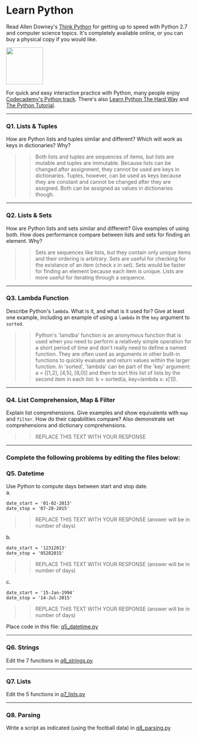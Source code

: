 # Learn Python

Read Allen Downey's [Think Python](http://www.greenteapress.com/thinkpython/) for getting up to speed with Python 2.7 and computer science topics. It's completely available online, or you can buy a physical copy if you would like.

<a href="http://www.greenteapress.com/thinkpython/"><img src="img/think_python.png" style="width: 100px;" target="_blank"></a>

For quick and easy interactive practice with Python, many people enjoy [Codecademy's Python track](http://www.codecademy.com/en/tracks/python). There's also [Learn Python The Hard Way](http://learnpythonthehardway.org/book/) and [The Python Tutorial](https://docs.python.org/2/tutorial/).

---

### Q1. Lists &amp; Tuples

How are Python lists and tuples similar and different? Which will work as keys in dictionaries? Why?

>> Both lists and tuples are sequences of items, but lists are mutable and tuples are immutable. Because lists can be changed after assignment, they cannot be used are keys in dictionaries. Tuples, however, can be used as keys because they are constant and cannot be changed after they are assigned. Both can be assigned as values in dictionaries though.

---

### Q2. Lists &amp; Sets

How are Python lists and sets similar and different? Give examples of using both. How does performance compare between lists and sets for finding an element. Why?

>> Sets are sequences like lists, but they contain only unique items and their ordering is arbitrary. Sets are useful for checking for the existance of an item (check x in set). Sets would be faster for finding an element because each item is unique. Lists are more useful for iterating through a sequence.

---

### Q3. Lambda Function

Describe Python's `lambda`. What is it, and what is it used for? Give at least one example, including an example of using a `lambda` in the `key` argument to `sorted`.

>> Python's 'lamdba' function is an anonymous function that is used when you need to perform a relatively simple operation for a short period of time and don't really need to define a named function. They are often used as arguments in other built-in functions to quickly evaluate and return values within the larger function. In 'sorted', 'lambda' can be part of the 'key' argument: a = [[1,2], [4,5], [6,0]] and then to sort this list of lists by the second item in each list: b = sorted(a, key=lambda x: x[1]). 

---

### Q4. List Comprehension, Map &amp; Filter

Explain list comprehensions. Give examples and show equivalents with `map` and `filter`. How do their capabilities compare? Also demonstrate set comprehensions and dictionary comprehensions.

>> REPLACE THIS TEXT WITH YOUR RESPONSE

---

### Complete the following problems by editing the files below:

### Q5. Datetime
Use Python to compute days between start and stop date.   
a.  

```
date_start = '01-02-2013'    
date_stop = '07-28-2015'
```

>> REPLACE THIS TEXT WITH YOUR RESPONSE (answer will be in number of days)

b.  
```
date_start = '12312013'  
date_stop = '05282015'  
```

>> REPLACE THIS TEXT WITH YOUR RESPONSE (answer will be in number of days)

c.  
```
date_start = '15-Jan-1994'      
date_stop = '14-Jul-2015'  
```

>> REPLACE THIS TEXT WITH YOUR RESPONSE  (answer will be in number of days)

Place code in this file: [q5_datetime.py](python/q5_datetime.py)

---

### Q6. Strings
Edit the 7 functions in [q6_strings.py](python/q6_strings.py)

---

### Q7. Lists
Edit the 5 functions in [q7_lists.py](python/q7_lists.py)

---

### Q8. Parsing
Write a script as indicated (using the football data) in [q8_parsing.py](python/q8_parsing.py)





